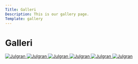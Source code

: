 ```yaml
---
Title: Galleri
Description: This is our gallery page.
Template: gallery
---
```


Galleri
==========================

<picture>
    <a href="%base_url%/image/xmas-tree.jpg">
    <source media="(min-width: 668px)" srcset="%base_url%/image/xmas-tree.jpg?w=667&q=90">
    <source media="(min-width: 376px)" srcset="%base_url%/image/xmas-tree.jpg?w=376&q=70">
    <img src="%base_url%/image/xmas-tree.jpg?w=960" alt="Julgran"/>
    </a>
</picture>

<picture>
    <a href="%base_url%/image/berry.jpg">
    <source media="(min-width: 668px)" srcset="%base_url%/image/berry.jpg?w=667&q=90">
    <source media="(min-width: 376px)" srcset="%base_url%/image/berry.jpg?w=376&q=70">
    <img src="%base_url%/image/berry.jpg?w=960" alt="Julgran"/>
    </a>
</picture>

<picture>
    <a href="%base_url%/image/decoration.jpg">
    <source media="(min-width: 668px)" srcset="%base_url%/image/decoration.jpg?w=667&q=90">
    <source media="(min-width: 376px)" srcset="%base_url%/image/decoration.jpg?w=376&q=70">
    <img src="%base_url%/image/decoration.jpg?w=960" alt="Julgran"/>
    </a>
</picture>

<picture>
    <a href="%base_url%/image/jesus.jpg">
    <source media="(min-width: 668px)" srcset="%base_url%/image/jesus.jpg?w=667&q=90">
    <source media="(min-width: 376px)" srcset="%base_url%/image/jesus.jpg?w=376&q=70">
    <img src="%base_url%/image/jesus.jpg?w=960" alt="Julgran"/>
    </a>
</picture>

<picture>
    <a href="%base_url%/image/balls.jpg">
    <source media="(min-width: 668px)" srcset="%base_url%/image/balls.jpg?w=667&q=90">
    <source media="(min-width: 376px)" srcset="%base_url%/image/balls.jpg?w=376&q=70">
    <img src="%base_url%/image/balls.jpg?w=960" alt="Julgran"/>
    </a>
</picture>

<picture>
    <a href="%base_url%/image/candle.jpg">
    <source media="(min-width: 668px)" srcset="%base_url%/image/candle.jpg?w=667&q=90">
    <source media="(min-width: 376px)" srcset="%base_url%/image/candle.jpg?w=376&q=70">
    <img src="%base_url%/image/candle.jpg?w=960" alt="Julgran"/>
    </a>
</picture>

